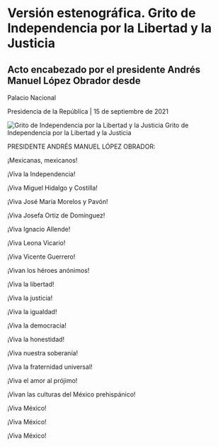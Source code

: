 #  Versión estenográfica. Grito de Independencia por la Libertad y la Justicia

##  Acto encabezado por el presidente Andrés Manuel López Obrador desde
Palacio Nacional

Presidencia de la República | 15 de septiembre de 2021 

![Grito de Independencia por la Libertad y la
Justicia](https://www.gob.mx/cms/uploads/article/main_image/113149/E_YSuPZX0AAt8e3.jpeg)
Grito de Independencia por la Libertad y la Justicia

PRESIDENTE ANDRÉS MANUEL LÓPEZ OBRADOR:

¡Mexicanas, mexicanos!

¡Viva la Independencia!

¡Viva Miguel Hidalgo y Costilla!

¡Viva José María Morelos y Pavón!

¡Viva Josefa Ortiz de Domínguez!

¡Viva Ignacio Allende!

¡Viva Leona Vicario!

¡Viva Vicente Guerrero!

¡Vivan los héroes anónimos!

¡Viva la libertad!

¡Viva la justicia!

¡Viva la igualdad!

¡Viva la democracia!

¡Viva la honestidad!

¡Viva nuestra soberanía!

¡Viva la fraternidad universal!

¡Viva el amor al prójimo!

¡Vivan las culturas del México prehispánico!

¡Viva México!

¡Viva México!

¡Viva México!

